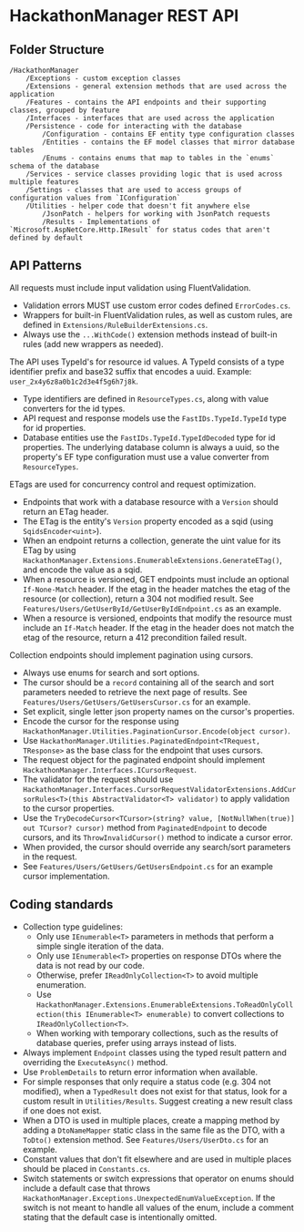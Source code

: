# HackathonManager REST API

## Folder Structure

```
/HackathonManager
    /Exceptions - custom exception classes
    /Extensions - general extension methods that are used across the application
    /Features - contains the API endpoints and their supporting classes, grouped by feature
    /Interfaces - interfaces that are used across the application
    /Persistence - code for interacting with the database
        /Configuration - contains EF entity type configuration classes
        /Entities - contains the EF model classes that mirror database tables
        /Enums - contains enums that map to tables in the `enums` schema of the database
    /Services - service classes providing logic that is used across multiple features
    /Settings - classes that are used to access groups of configuration values from `IConfiguration`
    /Utilities - helper code that doesn't fit anywhere else
        /JsonPatch - helpers for working with JsonPatch requests
        /Results - Implementations of `Microsoft.AspNetCore.Http.IResult` for status codes that aren't defined by default
```

## API Patterns

All requests must include input validation using FluentValidation.
- Validation errors MUST use custom error codes defined `ErrorCodes.cs`.
- Wrappers for built-in FluentValidation rules, as well as custom rules, are defined in `Extensions/RuleBuilderExtensions.cs`.
- Always use the `...WithCode()` extension methods instead of built-in rules (add new wrappers as needed).

The API uses TypeId's for resource id values.  A TypeId consists of a type identifier prefix and base32 suffix that encodes a uuid.  Example: `user_2x4y6z8a0b1c2d3e4f5g6h7j8k`.
- Type identifiers are defined in `ResourceTypes.cs`, along with value converters for the id types.
- API request and response models use the `FastIDs.TypeId.TypeId` type for id properties.
- Database entities use the `FastIDs.TypeId.TypeIdDecoded` type for id properties.  The underlying database column is always a uuid, so the property's EF type configuration must use a value converter from `ResourceTypes`.

ETags are used for concurrency control and request optimization.
- Endpoints that work with a database resource with a `Version` should return an ETag header.
- The ETag is the entity's `Version` property encoded as a sqid (using `SqidsEncoder<uint>`).
- When an endpoint returns a collection, generate the uint value for its ETag by using `HackathonManager.Extensions.EnumerableExtensions.GenerateETag()`, and encode the value as a sqid.
- When a resource is versioned, GET endpoints must include an optional `If-None-Match` header.  If the etag in the header matches the etag of the resource (or collection), return a 304 not modified result.  See `Features/Users/GetUserById/GetUserByIdEndpoint.cs` as an example.
- When a resource is versioned, endpoints that modify the resource must include an `If-Match` header.  If the etag in the header does not match the etag of the resource, return a 412 precondition failed result.


Collection endpoints should implement pagination using cursors.
- Always use enums for search and sort options.
- The cursor should be a `record` containing all of the search and sort parameters needed to retrieve the next page of results.  See `Features/Users/GetUsers/GetUsersCursor.cs` for an example.
- Set explicit, single letter json property names on the cursor's properties.
- Encode the cursor for the response using `HackathonManager.Utilities.PaginationCursor.Encode(object cursor)`.
- Use `HackathonManager.Utilities.PaginatedEndpoint<TRequest, TResponse>` as the base class for the endpoint that uses cursors.
- The request object for the paginated endpoint should implement `HackathonManager.Interfaces.ICursorRequest`.
- The validator for the request should use `HackathonManager.Interfaces.CursorRequestValidatorExtensions.AddCursorRules<T>(this AbstractValidator<T> validator)` to apply validation to the cursor properties.
- Use the `TryDecodeCursor<TCursor>(string? value, [NotNullWhen(true)] out TCursor? cursor)` method from `PaginatedEndpoint` to decode cursors, and its `ThrowInvalidCursor()` method to indicate a cursor error.
- When provided, the cursor should override any search/sort parameters in the request.
- See `Features/Users/GetUsers/GetUsersEndpoint.cs` for an example cursor implementation.

## Coding standards

- Collection type guidelines:
  - Only use `IEnumerable<T>` parameters in methods that perform a simple single iteration of the data.
  - Only use `IEnumerable<T>` properties on response DTOs where the data is not read by our code.
  - Otherwise, prefer `IReadOnlyCollection<T>` to avoid multiple enumeration.
  - Use `HackathonManager.Extensions.EnumerableExtensions.ToReadOnlyCollection(this IEnumerable<T> enumerable)` to convert collections to `IReadOnlyCollection<T>`.
  - When working with temporary collections, such as the results of database queries, prefer using arrays instead of lists.
- Always implement `Endpoint` classes using the typed result pattern and overriding the `ExecuteAsync()` method.
- Use `ProblemDetails` to return error information when available.
- For simple responses that only require a status code (e.g. 304 not modified), when a `TypedResult` does not exist for that status, look for a custom result in `Utilities/Results`.  Suggest creating a new result class if one does not exist.
- When a DTO is used in multiple places, create a mapping method by adding a `DtoNameMapper` static class in the same file as the DTO, with a `ToDto()` extension method.  See `Features/Users/UserDto.cs` for an example.
- Constant values that don't fit elsewhere and are used in multiple places should be placed in `Constants.cs`.
- Switch statements or switch expressions that operator on enums should include a default case that throws `HackathonManager.Exceptions.UnexpectedEnumValueException`.  If the switch is not meant to handle all values of the enum, include a comment stating that the default case is intentionally omitted.
